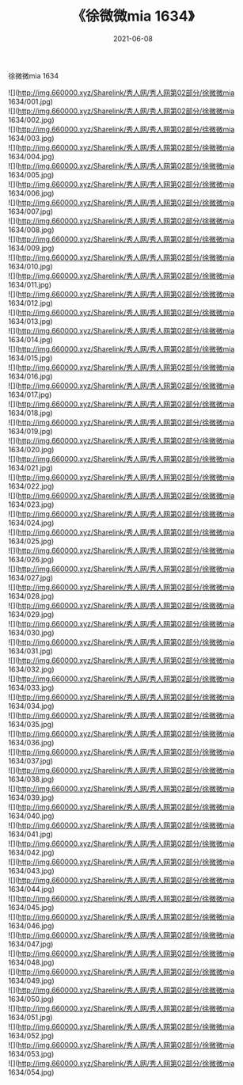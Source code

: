 ﻿---
layout: post
title:  《徐微微mia 1634》
date:   2021-06-08
img: http://img.660000.xyz/Sharelink/秀人网/秀人网第02部分/徐微微mia 1634/000.jpg
categories: [美女, 清纯, 唯美]
---

徐微微mia 1634

  ![](http://img.660000.xyz/Sharelink/秀人网/秀人网第02部分/徐微微mia 1634/001.jpg) <br> ![](http://img.660000.xyz/Sharelink/秀人网/秀人网第02部分/徐微微mia 1634/002.jpg) <br> ![](http://img.660000.xyz/Sharelink/秀人网/秀人网第02部分/徐微微mia 1634/003.jpg) <br> ![](http://img.660000.xyz/Sharelink/秀人网/秀人网第02部分/徐微微mia 1634/004.jpg) <br> ![](http://img.660000.xyz/Sharelink/秀人网/秀人网第02部分/徐微微mia 1634/005.jpg) <br> ![](http://img.660000.xyz/Sharelink/秀人网/秀人网第02部分/徐微微mia 1634/006.jpg) <br> ![](http://img.660000.xyz/Sharelink/秀人网/秀人网第02部分/徐微微mia 1634/007.jpg) <br> ![](http://img.660000.xyz/Sharelink/秀人网/秀人网第02部分/徐微微mia 1634/008.jpg) <br> ![](http://img.660000.xyz/Sharelink/秀人网/秀人网第02部分/徐微微mia 1634/009.jpg) <br> ![](http://img.660000.xyz/Sharelink/秀人网/秀人网第02部分/徐微微mia 1634/010.jpg) <br> ![](http://img.660000.xyz/Sharelink/秀人网/秀人网第02部分/徐微微mia 1634/011.jpg) <br> ![](http://img.660000.xyz/Sharelink/秀人网/秀人网第02部分/徐微微mia 1634/012.jpg) <br> ![](http://img.660000.xyz/Sharelink/秀人网/秀人网第02部分/徐微微mia 1634/013.jpg) <br> ![](http://img.660000.xyz/Sharelink/秀人网/秀人网第02部分/徐微微mia 1634/014.jpg) <br> ![](http://img.660000.xyz/Sharelink/秀人网/秀人网第02部分/徐微微mia 1634/015.jpg) <br> ![](http://img.660000.xyz/Sharelink/秀人网/秀人网第02部分/徐微微mia 1634/016.jpg) <br> ![](http://img.660000.xyz/Sharelink/秀人网/秀人网第02部分/徐微微mia 1634/017.jpg) <br> ![](http://img.660000.xyz/Sharelink/秀人网/秀人网第02部分/徐微微mia 1634/018.jpg) <br> ![](http://img.660000.xyz/Sharelink/秀人网/秀人网第02部分/徐微微mia 1634/019.jpg) <br> ![](http://img.660000.xyz/Sharelink/秀人网/秀人网第02部分/徐微微mia 1634/020.jpg) <br> ![](http://img.660000.xyz/Sharelink/秀人网/秀人网第02部分/徐微微mia 1634/021.jpg) <br> ![](http://img.660000.xyz/Sharelink/秀人网/秀人网第02部分/徐微微mia 1634/022.jpg) <br> ![](http://img.660000.xyz/Sharelink/秀人网/秀人网第02部分/徐微微mia 1634/023.jpg) <br> ![](http://img.660000.xyz/Sharelink/秀人网/秀人网第02部分/徐微微mia 1634/024.jpg) <br> ![](http://img.660000.xyz/Sharelink/秀人网/秀人网第02部分/徐微微mia 1634/025.jpg) <br> ![](http://img.660000.xyz/Sharelink/秀人网/秀人网第02部分/徐微微mia 1634/026.jpg) <br> ![](http://img.660000.xyz/Sharelink/秀人网/秀人网第02部分/徐微微mia 1634/027.jpg) <br> ![](http://img.660000.xyz/Sharelink/秀人网/秀人网第02部分/徐微微mia 1634/028.jpg) <br> ![](http://img.660000.xyz/Sharelink/秀人网/秀人网第02部分/徐微微mia 1634/029.jpg) <br> ![](http://img.660000.xyz/Sharelink/秀人网/秀人网第02部分/徐微微mia 1634/030.jpg) <br> ![](http://img.660000.xyz/Sharelink/秀人网/秀人网第02部分/徐微微mia 1634/031.jpg) <br> ![](http://img.660000.xyz/Sharelink/秀人网/秀人网第02部分/徐微微mia 1634/032.jpg) <br> ![](http://img.660000.xyz/Sharelink/秀人网/秀人网第02部分/徐微微mia 1634/033.jpg) <br> ![](http://img.660000.xyz/Sharelink/秀人网/秀人网第02部分/徐微微mia 1634/034.jpg) <br> ![](http://img.660000.xyz/Sharelink/秀人网/秀人网第02部分/徐微微mia 1634/035.jpg) <br> ![](http://img.660000.xyz/Sharelink/秀人网/秀人网第02部分/徐微微mia 1634/036.jpg) <br> ![](http://img.660000.xyz/Sharelink/秀人网/秀人网第02部分/徐微微mia 1634/037.jpg) <br> ![](http://img.660000.xyz/Sharelink/秀人网/秀人网第02部分/徐微微mia 1634/038.jpg) <br> ![](http://img.660000.xyz/Sharelink/秀人网/秀人网第02部分/徐微微mia 1634/039.jpg) <br> ![](http://img.660000.xyz/Sharelink/秀人网/秀人网第02部分/徐微微mia 1634/040.jpg) <br> ![](http://img.660000.xyz/Sharelink/秀人网/秀人网第02部分/徐微微mia 1634/041.jpg) <br> ![](http://img.660000.xyz/Sharelink/秀人网/秀人网第02部分/徐微微mia 1634/042.jpg) <br> ![](http://img.660000.xyz/Sharelink/秀人网/秀人网第02部分/徐微微mia 1634/043.jpg) <br> ![](http://img.660000.xyz/Sharelink/秀人网/秀人网第02部分/徐微微mia 1634/044.jpg) <br> ![](http://img.660000.xyz/Sharelink/秀人网/秀人网第02部分/徐微微mia 1634/045.jpg) <br> ![](http://img.660000.xyz/Sharelink/秀人网/秀人网第02部分/徐微微mia 1634/046.jpg) <br> ![](http://img.660000.xyz/Sharelink/秀人网/秀人网第02部分/徐微微mia 1634/047.jpg) <br> ![](http://img.660000.xyz/Sharelink/秀人网/秀人网第02部分/徐微微mia 1634/048.jpg) <br> ![](http://img.660000.xyz/Sharelink/秀人网/秀人网第02部分/徐微微mia 1634/049.jpg) <br> ![](http://img.660000.xyz/Sharelink/秀人网/秀人网第02部分/徐微微mia 1634/050.jpg) <br> ![](http://img.660000.xyz/Sharelink/秀人网/秀人网第02部分/徐微微mia 1634/051.jpg) <br> ![](http://img.660000.xyz/Sharelink/秀人网/秀人网第02部分/徐微微mia 1634/052.jpg) <br> ![](http://img.660000.xyz/Sharelink/秀人网/秀人网第02部分/徐微微mia 1634/053.jpg) <br> ![](http://img.660000.xyz/Sharelink/秀人网/秀人网第02部分/徐微微mia 1634/054.jpg) <br>